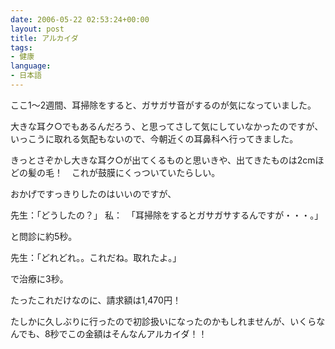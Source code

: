 ```yaml
---
date: 2006-05-22 02:53:24+00:00
layout: post
title: アルカイダ
tags:
- 健康
language:
- 日本語
---
```


ここ1～2週間、耳掃除をすると、ガサガサ音がするのが気になっていました。

大きな耳ク○でもあるんだろう、と思ってさして気にしていなかったのですが、いっこうに取れる気配もないので、今朝近くの耳鼻科へ行ってきました。

きっとさぞかし大きな耳ク○が出てくるものと思いきや、出てきたものは2cmほどの髪の毛！　これが鼓膜にくっついていたらしい。

おかげですっきりしたのはいいのですが、

先生：「どうしたの？」
私：　「耳掃除をするとガサガサするんですが・・・。」

と問診に約5秒。

先生：「どれどれ。。これだね。取れたよ。」

で治療に3秒。

たったこれだけなのに、請求額は1,470円！

たしかに久しぶりに行ったので初診扱いになったのかもしれませんが、いくらなんでも、8秒でこの金額はそんなんアルカイダ！！
